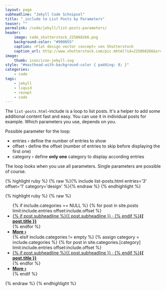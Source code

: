 ```yaml
---
layout: page
subheadline: "Jekyll Code Schnipsel"
title: "_include to List Posts by Parameters"
teaser: ""
permalink: /code/jekyll/list-posts-parameters/
header:
    image: code_shutterstock_225068266.png
    background-color: "#900055"
    caption: »Flat design vector concept« von Shutterstock
    caption_url: http://www.shutterstock.com/pic.mhtml?id=225068266&src=id
image:
    thumb: icon/icon-jekyll.svg
style: "#masthead-with-background-color { padding: 0; }"
categories:
    - code
tags:
    - jekyll
    - liquid
    - rezept
    - code
---
```

The `list-posts.html`-include is a loop to list posts. It's a helper to add some additional content fast and easy. You can use it in individual posts for example. Which parameters you use, depends on you.

Possible parameter for the loop:

- entries › define the number of entries to show
- offset › define the offset (number of entries to skip before displaying the first one)
- category › define **only one** category to display according entries

The loop looks when you use all parameters. Single parameters are possible of course.

{% highlight ruby %}
{% raw %}{% include list-posts.html entries='3' offset='1' category='design' %}{% endraw %}
{% endhighlight %}



{% highlight ruby %}
{% raw %}
<ul class="side-nav">
  {% if include.categories == NULL %}
    {% for post in site.posts limit:include.entries offset:include.offset %}
      <li><a href="{{ site.url }}{{ post.url }}">{% if post.subheadline %}{{ post.subheadline }} &middot; {% endif %}<strong>{{ post.title }}</strong></a></li>
    {% endfor %}
      <li class="text-right"><a href="{{ site.url }}/blog/archive/"><strong>More ›</strong></a></li>
  {% elsif include.categories != empty %}
  {% assign category = include.categories %}
    {% for post in site.categories.[category] limit:include.entries offset:include.offset %}
      <li><a href="{{ site.url }}{{ post.url }}">{% if post.subheadline %}{{ post.subheadline }} &middot; {% endif %}<strong>{{ post.title }}</strong></a></li>
    {% endfor %}
      <li class="text-right"><a href="{{ site.url }}/blog/archive/"><strong>More ›</strong></a></li>
  {% endif %}
</ul>
{% endraw %}
{% endhighlight %}
